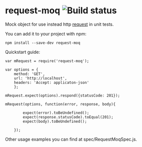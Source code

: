 # request-moq ![Build status](https://travis-ci.org/egorov/request-moq.svg?branch=master)

Mock object for use instead http [request](https://github.com/request/request) in unit tests.

You can add it to your project with npm:

    npm install --save-dev request-moq

Quickstart guide:

    var mRequest = require('request-moq');
    
    var options = {
        method: 'GET',
        url: 'http://localhost',
        headers: 'Accept: applicaton-json'
        };
        
    mRequest.expect(options).respond({statusCode: 201});
    
    mRequest(options, function(error, response, body){
    
            expect(error).toBeUndefined();
            expect(response.statusCode).toEqual(201);
            expect(body).toBeUndefined();
            
        });
        
Other usage examples you can find at spec/RequestMoqSpec.js.
